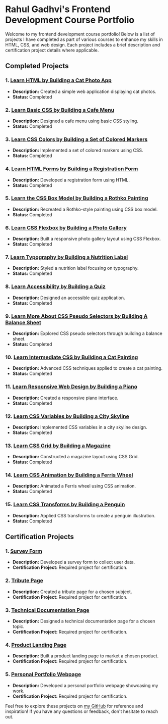 ﻿# Rahul Gadhvi's Frontend Development Course Portfolio

Welcome to my frontend development course portfolio! Below is a list of projects I have completed as part of various courses to enhance my skills in HTML, CSS, and web design. Each project includes a brief description and certification project details where applicable.

## Completed Projects

### 1. [Learn HTML by Building a Cat Photo App](https://github.com/RahulGadhvi/freecodecamp-projects/tree/main/CatPhotoApp)

- **Description:** Created a simple web application displaying cat photos.
- **Status:** Completed

### 2. [Learn Basic CSS by Building a Cafe Menu](https://github.com/RahulGadhvi/freecodecamp-projects/tree/main/Cafe-menu)

- **Description:** Designed a cafe menu using basic CSS styling.
- **Status:** Completed

### 3. [Learn CSS Colors by Building a Set of Colored Markers](https://github.com/RahulGadhvi/freecodecamp-projects/tree/main/Colored-Markers)

- **Description:** Implemented a set of colored markers using CSS.
- **Status:** Completed

### 4. [Learn HTML Forms by Building a Registration Form](https://github.com/RahulGadhvi/freecodecamp-projects/tree/main/Registration-form)

- **Description:** Developed a registration form using HTML.
- **Status:** Completed

### 5. [Learn the CSS Box Model by Building a Rothko Painting](https://github.com/RahulGadhvi/freecodecamp-projects/tree/main/Rothko-Painting)

- **Description:** Recreated a Rothko-style painting using CSS box model.
- **Status:** Completed

### 6. [Learn CSS Flexbox by Building a Photo Gallery](https://github.com/RahulGadhvi/freecodecamp-projects/tree/main/Photo-Gallery)

- **Description:** Built a responsive photo gallery layout using CSS Flexbox.
- **Status:** Completed

### 7. [Learn Typography by Building a Nutrition Label](https://github.com/RahulGadhvi/freecodecamp-projects/tree/main/Nutrition-Label)

- **Description:** Styled a nutrition label focusing on typography.
- **Status:** Completed

### 8. [Learn Accessibility by Building a Quiz](https://github.com/RahulGadhvi/freecodecamp-projects/tree/main/Quiz-App)

- **Description:** Designed an accessible quiz application.
- **Status:** Completed

### 9. [Learn More About CSS Pseudo Selectors by Building A Balance Sheet](https://github.com/RahulGadhvi/freecodecamp-projects/tree/main/Balance-Sheet)

- **Description:** Explored CSS pseudo selectors through building a balance sheet.
- **Status:** Completed

### 10. [Learn Intermediate CSS by Building a Cat Painting](link)

- **Description:** Advanced CSS techniques applied to create a cat painting.
- **Status:** Completed

### 11. [Learn Responsive Web Design by Building a Piano](https://github.com/RahulGadhvi/freecodecamp-projects/tree/main/Cat-Painting)

- **Description:** Created a responsive piano interface.
- **Status:** Completed

### 12. [Learn CSS Variables by Building a City Skyline](https://github.com/RahulGadhvi/freecodecamp-projects/tree/main/City-Skyline)

- **Description:** Implemented CSS variables in a city skyline design.
- **Status:** Completed

### 13. [Learn CSS Grid by Building a Magazine](https://github.com/RahulGadhvi/freecodecamp-projects/tree/main/Magazine)

- **Description:** Constructed a magazine layout using CSS Grid.
- **Status:** Completed

### 14. [Learn CSS Animation by Building a Ferris Wheel](https://github.com/RahulGadhvi/freecodecamp-projects/tree/main/Ferris-Wheel-Animated)

- **Description:** Animated a Ferris wheel using CSS animation.
- **Status:** Completed

### 15. [Learn CSS Transforms by Building a Penguin](https://github.com/RahulGadhvi/freecodecamp-projects/tree/main/Animated-Penguin)

- **Description:** Applied CSS transforms to create a penguin illustration.
- **Status:** Completed

## Certification Projects

### 1. [Survey Form](https://github.com/RahulGadhvi/freecodecamp-projects/tree/main/Survey-Form)

- **Description:** Developed a survey form to collect user data.
- **Certification Project:** Required project for certification.

### 2. [Tribute Page](https://github.com/RahulGadhvi/freecodecamp-projects/tree/main/Tribute-Page)

- **Description:** Created a tribute page for a chosen subject.
- **Certification Project:** Required project for certification.

### 3. [Technical Documentation Page](https://github.com/RahulGadhvi/freecodecamp-projects/tree/main/Technical-Documentation)

- **Description:** Designed a technical documentation page for a chosen topic.
- **Certification Project:** Required project for certification.

### 4. [Product Landing Page](https://github.com/RahulGadhvi/freecodecamp-projects/tree/main/Product-Landing-Page)

- **Description:** Built a product landing page to market a chosen product.
- **Certification Project:** Required project for certification.

### 5. [Personal Portfolio Webpage](https://github.com/RahulGadhvi/freecodecamp-projects/tree/main/Personal-Portfolio-Webpage)

- **Description:** Developed a personal portfolio webpage showcasing my work.
- **Certification Project:** Required project for certification.

Feel free to explore these projects on [my GitHub](https://github.com/rahulgadhvi) for reference and inspiration! If you have any questions or feedback, don't hesitate to reach out.
